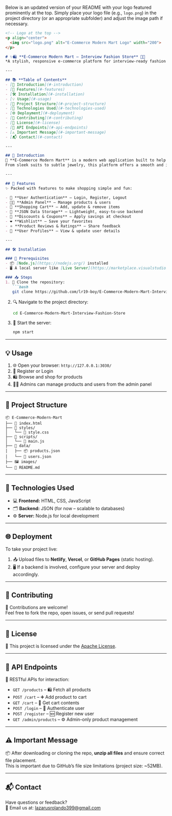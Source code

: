 Below is an updated version of your README with your logo featured prominently at the top. Simply place your logo file (e.g., `logo.png`) in the project directory (or an appropriate subfolder) and adjust the image path if necessary.

```markdown
<!-- Logo at the top -->
<p align="center">
  <img src="logo.png" alt="E-Commerce Modern Mart Logo" width="200">
</p>

# ✨🛍️ **E-Commerce Modern Mart – Interview Fashion Store** 👔💼  
*A stylish, responsive e-commerce platform for interview-ready fashion!*

---

## 📚 **Table of Contents**
- [📌 Introduction](#-introduction)
- [🚀 Features](#-features)
- [🛠️ Installation](#-installation)
- [💡 Usage](#-usage)
- [📁 Project Structure](#-project-structure)
- [🧰 Technologies Used](#-technologies-used)
- [🌐 Deployment](#-deployment)
- [🤝 Contributing](#-contributing)
- [📜 License](#-license)
- [🔗 API Endpoints](#-api-endpoints)
- [⚠️ Important Message](#-important-message)
- [📬 Contact](#-contact)

---

## 📌 Introduction
🎯 **E-Commerce Modern Mart** is a modern web application built to help users find and shop for the best **interview outfits and accessories**.  
From sleek suits to subtle jewelry, this platform offers a smooth and intuitive experience.

---

## 🚀 Features
✨ Packed with features to make shopping simple and fun:

- 🔐 **User Authentication** – Login, Register, Logout  
- 🧑‍💼 **Admin Panel** – Manage products & users  
- 🛒 **Shopping Cart** – Add, update & remove items  
- 💾 **JSON Data Storage** – Lightweight, easy-to-use backend  
- 💸 **Discounts & Coupons** – Apply savings at checkout  
- ❤️ **Wishlist** – Save your favorites  
- ⭐ **Product Reviews & Ratings** – Share feedback  
- 👤 **User Profiles** – View & update user details  

---

## 🛠️ Installation

### 🔧 Prerequisites
- 📦 [Node.js](https://nodejs.org/) installed
- 🖥️ A local server like [Live Server](https://marketplace.visualstudio.com/items?itemName=ritwickdey.LiveServer) for VSCode

### 📥 Steps
1. 📁 Clone the repository:
   ```bash
   git clone https://github.com/lr19-boy/E-Commerce-Modern-Mart-Interview-Fashion-Store.git
   ```
2. 🔍 Navigate to the project directory:
   ```bash
   cd E-Commerce-Modern-Mart-Interview-Fashion-Store
   ```
3. 🚀 Start the server:
   ```bash
   npm start
   ```

---

## 💡 Usage
1. 🌐 Open your browser: `http://127.0.0.1:3030/`
2. 👤 Register or Login
3. 🛍️ Browse and shop for products
4. 🧑‍💻 Admins can manage products and users from the admin panel

---

## 📁 Project Structure
```
📦 E-Commerce-Modern-Mart
├── 📄 index.html
├── 📁 styles/
│   └── 🎨 style.css
├── 📁 scripts/
│   └── 📜 main.js
├── 📁 data/
│   ├── 📦 products.json
│   └── 👥 users.json
├── 🖼️ images/
└── 📄 README.md
```

---

## 🧰 Technologies Used
- 💻 **Frontend:** HTML, CSS, JavaScript  
- 🗂️ **Backend:** JSON (for now – scalable to databases)  
- ⚙️ **Server:** Node.js for local development

---

## 🌐 Deployment
To take your project live:

1. 📤 Upload files to **Netlify**, **Vercel**, or **GitHub Pages** (static hosting).
2. 🖥️ If a backend is involved, configure your server and deploy accordingly.

---

## 🤝 Contributing
👋 Contributions are welcome!  
Feel free to fork the repo, open issues, or send pull requests!

---

## 📜 License
📝 This project is licensed under the [Apache License](LICENSE).

---

## 🔗 API Endpoints
💬 RESTful APIs for interaction:

- `GET /products` – 🛍️ Fetch all products  
- `POST /cart` – ➕ Add product to cart  
- `GET /cart` – 🛒 Get cart contents  
- `POST /login` – 🔐 Authenticate user  
- `POST /register` – 🆕 Register new user  
- `GET /admin/products` – ⚙️ Admin-only product management

---

## ⚠️ Important Message
📦 After downloading or cloning the repo, **unzip all files** and ensure correct file placement.  
This is important due to GitHub’s file size limitations (project size: ~52MB).

---

## 📬 Contact
Have questions or feedback?  
📧 Email us at: [lazarusrolando399@gmail.com](mailto:lazarusrolando399@gmail.com)
```
